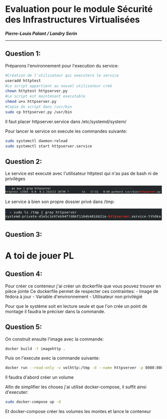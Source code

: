 # Evaluation pour le module Sécurité des Infrastructures Virtualisées
***Pierre-Louis Palant / Landry Serin***

---

## Question 1:

Préparons l'environnement pour l'execution du service:

```bash
#Création de l'utilisateur qui executera le service
useradd httptest
#Le script appartient au nouvel utilisateur créé
chown httptest httpserver.py 
#Le script est maintenant executable
chmod u+x httpserver.py
#Copie du script dans /usr/bin
sudo cp httpserver.py /usr/bin
```

Il faut placer httpserver.service dans /etc/systemd/system/

Pour lancer le service on execute les commandes suivante:

```bash
sudo systemctl daemon-reload
sudo systemctl start httpserver.service
```

## Question 2:

Le service est executé avec l'utilisateur httptest qui n'as pas de bash ni de privilèges

![non-root](grepnonroot.png)

Le service à bien son propre dossier privé dans /tmp:

![tmp-grep](tmpgrep.png)

## Question 3:

# A toi de jouer PL

## Question 4: 

Pour créer ce conteneur j'ai créer un dockerfile que vous pouvez trouver en pièce jointe
Ce dockerfile permet de respecter ces contraintes:
    - Image de fédora à jour
    - Variable d'environnement
    - Utilisateur non privilégié

Pour que le système soit en lecture seule et que l'on crée un point de montage il faudra le préciser dans la commande.

## Question 5: 

On construit ensuite l'image avec la commande: 

```bash
docker build -t imagehttp .
```

Puis on l'execute avec la commande suivante:

```bash
docker run --read-only -v volhttp:/tmp -d --name httpserver -p 8080:8080 imagehttp
```
Il faudra d'abord créer un volume

Afin de simplifier les choses j'ai utilisé docker-compose, il suffit ainsi d'executer: 

```bash
sudo docker-compose up -d  
```

Et docker-compose créer les volumes les montes et lance le conteneur





